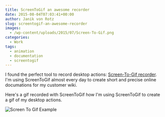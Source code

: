 ```yaml
---
title: ScreenToGif an awesome recorder
date: 2015-08-04T07:03:41+00:00
author: Janik von Rotz
slug: screentogif-an-awesome-recorder
images:
  - /wp-content/uploads/2015/07/Screen-To-Gif.png
categories:
  - Work
tags:
  - animation
  - documentation
  - screentogif
---
```

I found the perfect tool to record desktop actions: [Screen-To-Gif recorder](https://screentogif.codeplex.com/).
I'm using ScreenToGif almost every day to create short and precise online documations for my customer wiki.

Here's a gif recorded with ScreenToGif how I'm using ScreenToGif to create a gif of my desktop actions.

![Screen To Gif Example](/wp-content/uploads/2015/08/ScreenToGif.gif)